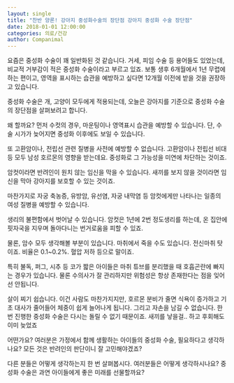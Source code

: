 ```yaml
---
layout: single
title: "찬반 양론! 강아지 중성화수술의 장단점 강아지 중성화 수술 장단점"
date: 2018-01-01 12:00:00
categories: 의료/건강
author: Companimal
---
```


요즘은 중성화 수술이 꽤 일반화된 것 같습니다. 거세, 피임 수술 등 용어들도 있었는데, 비교적 거부감이 적은 중성화 수술이라고 부르고 있죠. 보통 생후 6개월에서 1년 무렵에 하는 편이고, 영역을 표시하는 습관을 예방하고 싶다면 12개월 이전에 받을 것을 권장하고 있습니다.

중성화 수술은 개, 고양이 모두에게 적용되는데, 오늘은 강아지를 기준으로 중성화 수술의 장단점을 살펴보려고 합니다.

왜 할까요? 먼저 수컷의 경우, 마운팅이나 영역표시 습관을 예방할 수 있습니다. 단, 수술 시가가 늦어지면 중성화 이후에도 보일 수 있습니다.

또 고환암이나, 전립선 관련 질병을 사전에 예방할 수 없습니다. 고환암이나 전립선 비대 등 모두 남성 호르몬의 영향을 받는데요. 중성화로 그 가능성을 미연에 차단하는 것이죠.

암컷이라면 반려인이 원치 않는 임신을 막을 수 있습니다. 새끼를 보지 않을 것이라면 임신을 막아 강아지를 보호할 수 있는 것이죠.

마찬가지로 자궁 축농증, 유방암, 유선염, 자궁 내막염 등 암컷에게만 나타나는 일종의 여성 질병을 예방할 수 있습니다.

생리의 불편함에서 벗어날 수 있습니다. 암컷은 1년에 2번 정도생리를 하는데, 온 집안에 핏자국을 지우며 돌아다니는 번거로움을 피할 수 있죠.

물론, 암수 모두 생각해볼 부분이 있습니다. 마취에서 죽을 수도 있습니다. 전신마취 탓이죠. 비율은 0.1~0.2%. 혈압 저하 등으로 말이죠.

특히 불독, 퍼그, 시추 등 코가 짧은 아이들은 마취 튜브를 분리했을 때 호흡곤란에 빠지는 경우가 있습니다. 물론 수의사가 잘 관리하지만 위험성은 항상 존재한다는 점을 잊어선 안됩니다.

살이 찌기 쉽습니다. 이건 사람도 마찬가지지만, 호르몬 분비가 줄면 식욕이 증가하고 기초 대사가 줄어들어 체중이 쉽게 늘어나게 됩니다. 그리고 자손을 남길 수 없습니다. 한 번 진행한 중성화 수술은 다시는 돌릴 수 없기 때문이죠. 새끼를 낳을걸.. 하고 후회해도 이미 늦었죠

어떤가요? 여러분은 가정에서 함께 생활하는 아이들의 중성화 수술, 필요하다고 생각하나요? 모든 것은 반려인의 판단이니 잘 고민해야겠죠?

다른 분들은 어떻게 생각하는지 한 번 살펴봅시다. 여러분들은 어떻게 생각하시나요? 중성화 수술은 과연 아이들에게 좋은 미래를 선물할까요?
